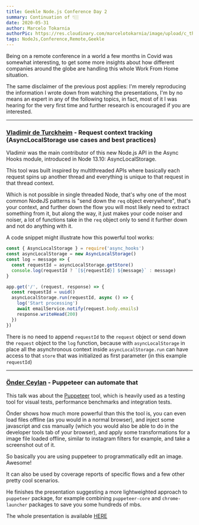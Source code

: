 ```yaml
---
title: Geekle Node.js Conference Day 2
summary: Continuation of 👇🏼
date: 2020-05-31
author: Marcelo Tokarnia
authorPic: https://res.cloudinary.com/marcelotokarnia/image/upload/c_thumb,g_face:center,r_max,h_150,w_150,f_auto,q_auto/v1590609457/profile/A54I1782_qa84qz.jpg
tags: NodeJs,Conference,Remote,Geekle
---
```


Being on a remote conference in a world a few months in Covid was somewhat interesting, to get some more insights about how different companies around the globe are handling this whole Work From Home situation.

The same disclaimer of the previous post applies: I'm merely reproducing the information I wrote down from watching the presentations, I'm by no means an expert in any of the following topics, in fact, most of it I was hearing for the very first time and further research is encouraged if you are interested.

---

### [Vladimir de Turckheim](https://www.linkedin.com/in/vladimirdeturckheim/) - Request context tracking (AsyncLocalStorage use cases and best practices)

Vladimir was the main contributor of this new Node.js API in the Async Hooks module, introduced in Node 13.10: AsyncLocalStorage.

This tool was built inspired by multithreaded APIs where basically each request spins up another thread and everything is unique to that request in that thread context.

Which is not possible in single threaded Node, that's why one of the most common NodeJS patterns is "send down the `req` object everywhere", that's your context, and further down the flow you will most likely need to extract something from it, but along the way, it just makes your code noiser and noiser, a lot of functions take in the `req` object only to send it further down and not do anything with it.

A code snippet might illustrate how this powerful tool works:

```js
const { AsyncLocalStorage } = require('async_hooks')
const asyncLocalStorage = new AsyncLocalStorage()
const log = message => {
  const requestId = asyncLocalStorage.getStore()
  console.log(requestId ? `[${requestId}] ${message}` : message)
}

app.get('/', (request, response) => {
  const requestId = uuid()
  asyncLocalStorage.run(requestId, async () => {    
    log('Start processing')
    await emailService.notify(request.body.emails)
    response.writeHead(200)
  })
})
```

There is no need to append `requestId` to the `request` object or send down the `request` object to the `log` function, because with `asyncLocalStorage` in place all the asynchronous context inside `asyncLocalStorage.run` can have access to that `store` that was initialized as first parameter (in this example `requestId`)

---

### [Önder Ceylan](https://www.linkedin.com/in/onderceylan/) - Puppeteer can automate that

This talk was about the [Puppeteer](https://www.npmjs.com/package/puppeteer) tool, which is heavily used as a testing tool for visual tests, performance benchmarks and integration tests.

Önder shows how much more powerful than this the tool is, you can even load files offline (as you would in a normal browser), and inject some javascript and css manually (which you would also be able to do in the developer tools tab of your browser), and apply some transformations for a image file loaded offline, similar to instagram filters for example, and take a screenshot out of it. 

So basically you are using puppeteer to programmatically edit an image. Awesome! 

It can also be used by coverage reports of specific flows and a few other pretty cool scenarios.

He finishes the presentation suggesting a more lightweighted approach to `puppeteer` package, for example combining `puppeteer-core` and `chrome-launcher` packages to save you some hundreds of mbs. 

The whole presentation is available [HERE](https://www.youtube.com/watch?v=d2WSO3w5E94)